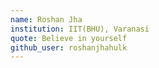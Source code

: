 ```yaml
---
name: Roshan Jha
institution: IIT(BHU), Varanasi
quote: Believe in yourself
github_user: roshanjhahulk 
---
```

